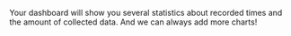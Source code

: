 Your dashboard will show you several statistics about recorded times and the amount of collected data. And we can always add more charts!